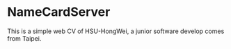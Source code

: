 # NameCardServer
This is a simple web CV of HSU-HongWei, a junior software develop comes from Taipei.
